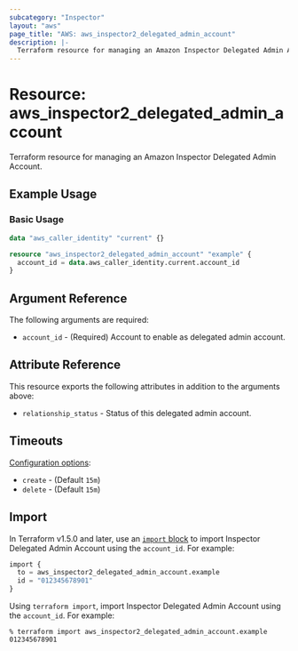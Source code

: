 ```yaml
---
subcategory: "Inspector"
layout: "aws"
page_title: "AWS: aws_inspector2_delegated_admin_account"
description: |-
  Terraform resource for managing an Amazon Inspector Delegated Admin Account.
---
```


# Resource: aws_inspector2_delegated_admin_account

Terraform resource for managing an Amazon Inspector Delegated Admin Account.

## Example Usage

### Basic Usage

```terraform
data "aws_caller_identity" "current" {}

resource "aws_inspector2_delegated_admin_account" "example" {
  account_id = data.aws_caller_identity.current.account_id
}
```

## Argument Reference

The following arguments are required:

* `account_id` - (Required) Account to enable as delegated admin account.

## Attribute Reference

This resource exports the following attributes in addition to the arguments above:

* `relationship_status` - Status of this delegated admin account.

## Timeouts

[Configuration options](https://developer.hashicorp.com/terraform/language/resources/syntax#operation-timeouts):

* `create` - (Default `15m`)
* `delete` - (Default `15m`)

## Import

In Terraform v1.5.0 and later, use an [`import` block](https://developer.hashicorp.com/terraform/language/import) to import Inspector Delegated Admin Account using the `account_id`. For example:

```terraform
import {
  to = aws_inspector2_delegated_admin_account.example
  id = "012345678901"
}
```

Using `terraform import`, import Inspector Delegated Admin Account using the `account_id`. For example:

```console
% terraform import aws_inspector2_delegated_admin_account.example 012345678901
```
